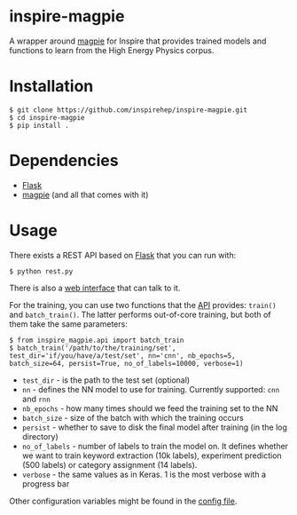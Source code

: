 # inspire-magpie

A wrapper around [magpie](https://github.com/inspirehep/magpie) for Inspire that provides trained models and functions to learn from the High Energy Physics corpus.

# Installation

```
$ git clone https://github.com/inspirehep/inspire-magpie.git
$ cd inspire-magpie
$ pip install .
```

# Dependencies
 - [Flask](http://flask.pocoo.org/)
 - [magpie](https://github.com/inspirehep/magpie) (and all that comes with it)

# Usage
There exists a REST API based on [Flask](http://flask.pocoo.org/) that you can run with:
```
$ python rest.py
```
There is also a [web interface](https://github.com/eamonnmag/magpie_web) that can talk to it.

For the training, you can use two functions that the [API](https://github.com/inspirehep/inspire-magpie/blob/master/inspire_magpie/api.py) provides: `train()` and `batch_train()`. The latter performs out-of-core training, but both of them take the same parameters:
```
$ from inspire_magpie.api import batch_train
$ batch_train('/path/to/the/training/set', test_dir='if/you/have/a/test/set', nn='cnn', nb_epochs=5, batch_size=64, persist=True, no_of_labels=10000, verbose=1)
```
 - `test_dir` - is the path to the test set (optional)
 - `nn` - defines the NN model to use for training. Currently supported: `cnn` and `rnn`
 - `nb_epochs` - how many times should we feed the training set to the NN
 - `batch_size` - size of the batch with which the training occurs
 - `persist` - whether to save to disk the final model after training (in the log directory)
 - `no_of_labels` - number of labels to train the model on. It defines whether we want to train keyword extraction (10k labels), experiment prediction (500 labels) or category assignment (14 labels). 
 - `verbose` - the same values as in Keras. 1 is the most verbose with a progress bar

Other configuration variables might be found in the [config file](https://github.com/inspirehep/inspire-magpie/blob/master/inspire_magpie/config.py).
